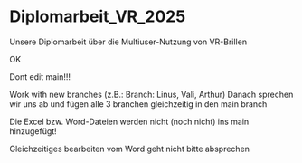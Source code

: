 # Diplomarbeit_VR_2025
Unsere Diplomarbeit über die Multiuser-Nutzung von VR-Brillen

OK

Dont edit main!!!

Work with new branches (z.B.: Branch: Linus, Vali, Arthur) Danach sprechen wir uns ab und fügen alle 3 branchen gleichzeitig in den main branch

Die Excel bzw. Word-Dateien werden nicht (noch nicht) ins main hinzugefügt!

Gleichzeitiges bearbeiten vom Word geht nicht bitte absprechen
